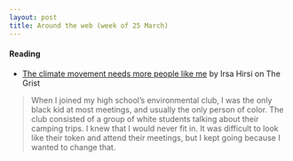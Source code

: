 ```yaml
---
layout: post
title: Around the web (week of 25 March)
---
```


#### Reading 

- [The climate movement needs more people like me](https://grist.org/article/the-climate-movement-needs-more-people-like-me/) by Irsa Hirsi on The Grist  

> When I joined my high school’s environmental club, I was the only black kid at most meetings, and usually the only person of color. The club consisted of a group of white students talking about their camping trips. I knew that I would never fit in. It was difficult to look like their token and attend their meetings, but I kept going because I wanted to change that.

